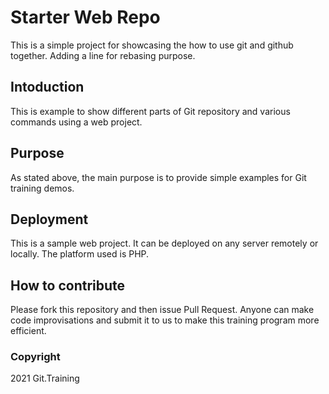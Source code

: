 # Starter Web Repo
This is a simple project for showcasing the how to use git and github together.
Adding a line for rebasing purpose.
## Intoduction
This is example to show different parts of Git repository and various commands using a web project.
## Purpose
As stated above, the main purpose is to provide simple examples for Git training demos.
## Deployment
This is a sample web project. It can be deployed on any server remotely or locally.
The platform used is PHP.
## How to contribute
Please fork this repository and then issue Pull Request.
Anyone can make code improvisations and submit it to us to make this training program more efficient.
### Copyright
2021 Git.Training